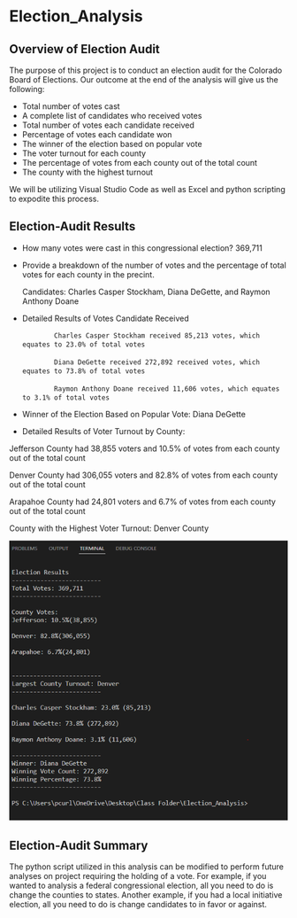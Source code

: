 # Election_Analysis

## Overview of Election Audit

The purpose of this project is to conduct an election audit for the Colorado Board of Elections. Our outcome at the end of the analysis will give us the following:

* Total number of votes cast
* A complete list of candidates who received votes
* Total number of votes each candidate received
* Percentage of votes each candidate won
* The winner of the election based on popular vote
* The voter turnout for each county
* The percentage of votes from each county out of the total count
* The county with the highest turnout

We will be utilizing Visual Studio Code as well as Excel and python scripting to expodite this process.

## Election-Audit Results

* How many votes were cast in this congressional election? 369,711
* Provide a breakdown of the number of votes and the percentage of total votes for each county in the precint.

  Candidates:  Charles Casper Stockham, Diana DeGette, and Raymon Anthony Doane
              
* Detailed Results of Votes Candidate Received

              Charles Casper Stockham received 85,213 votes, which equates to 23.0% of total votes
              
              Diana DeGette received 272,892 received votes, which equates to 73.8% of total votes
              
              Raymon Anthony Doane received 11,606 votes, which equates to 3.1% of total votes
              
* Winner of the Election Based on Popular Vote: Diana DeGette

* Detailed Results of Voter Turnout by County:

Jefferson County had 38,855 voters and 10.5% of votes from each county out of the total count

Denver County had 306,055 voters and 82.8% of votes from each county out of the total count

Arapahoe County had 24,801 voters and 6.7% of votes from each county out of the total count

County with the Highest Voter Turnout: Denver County

![Election_Results.PNG](/Resources/Election_Results.png)

## Election-Audit Summary

The python script utilized in this analysis can be modified to perform future analyses on project requiring the holding of a vote. For example, if you wanted to analysis a federal congressional election, all you need to do is change the counties to states. Another example, if you had a local initiative election, all you need to do is change candidates to in favor or against.



